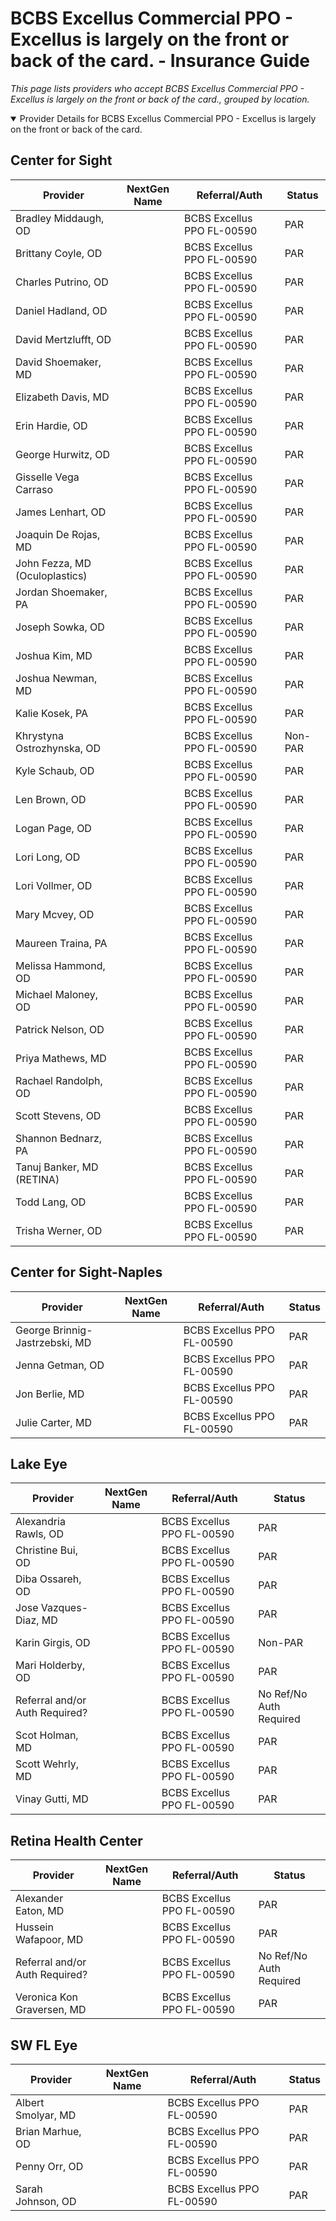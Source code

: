 # BCBS Excellus Commercial PPO - Excellus is largely on the front or back of the card. - Insurance Guide

*This page lists providers who accept BCBS Excellus Commercial PPO - Excellus is largely on the front or back of the card., grouped by location.*

<details open><summary>Provider Details for BCBS Excellus Commercial PPO - Excellus is largely on the front or back of the card.</summary>

## Center for Sight

| Provider | NextGen Name | Referral/Auth | Status |
|----------|-------------|--------------|--------|
| Bradley Middaugh, OD |  | BCBS Excellus PPO FL-00590 | PAR |
| Brittany Coyle, OD |  | BCBS Excellus PPO FL-00590 | PAR |
| Charles Putrino, OD |  | BCBS Excellus PPO FL-00590 | PAR |
| Daniel Hadland, OD |  | BCBS Excellus PPO FL-00590 | PAR |
| David Mertzlufft, OD |  | BCBS Excellus PPO FL-00590 | PAR |
| David Shoemaker, MD |  | BCBS Excellus PPO FL-00590 | PAR |
| Elizabeth Davis, MD |  | BCBS Excellus PPO FL-00590 | PAR |
| Erin Hardie, OD |  | BCBS Excellus PPO FL-00590 | PAR |
| George Hurwitz, OD |  | BCBS Excellus PPO FL-00590 | PAR |
| Gisselle Vega Carraso |  | BCBS Excellus PPO FL-00590 | PAR |
| James Lenhart, OD |  | BCBS Excellus PPO FL-00590 | PAR |
| Joaquin De Rojas, MD |  | BCBS Excellus PPO FL-00590 | PAR |
| John Fezza, MD (Oculoplastics) |  | BCBS Excellus PPO FL-00590 | PAR |
| Jordan Shoemaker, PA |  | BCBS Excellus PPO FL-00590 | PAR |
| Joseph Sowka, OD |  | BCBS Excellus PPO FL-00590 | PAR |
| Joshua Kim, MD |  | BCBS Excellus PPO FL-00590 | PAR |
| Joshua Newman, MD |  | BCBS Excellus PPO FL-00590 | PAR |
| Kalie Kosek, PA |  | BCBS Excellus PPO FL-00590 | PAR |
| Khrystyna Ostrozhynska, OD |  | BCBS Excellus PPO FL-00590 | Non-PAR |
| Kyle Schaub, OD |  | BCBS Excellus PPO FL-00590 | PAR |
| Len Brown, OD |  | BCBS Excellus PPO FL-00590 | PAR |
| Logan Page, OD |  | BCBS Excellus PPO FL-00590 | PAR |
| Lori Long, OD |  | BCBS Excellus PPO FL-00590 | PAR |
| Lori Vollmer, OD |  | BCBS Excellus PPO FL-00590 | PAR |
| Mary Mcvey, OD |  | BCBS Excellus PPO FL-00590 | PAR |
| Maureen Traina, PA |  | BCBS Excellus PPO FL-00590 | PAR |
| Melissa Hammond, OD |  | BCBS Excellus PPO FL-00590 | PAR |
| Michael Maloney, OD |  | BCBS Excellus PPO FL-00590 | PAR |
| Patrick Nelson, OD |  | BCBS Excellus PPO FL-00590 | PAR |
| Priya Mathews, MD |  | BCBS Excellus PPO FL-00590 | PAR |
| Rachael Randolph, OD |  | BCBS Excellus PPO FL-00590 | PAR |
| Scott Stevens, OD |  | BCBS Excellus PPO FL-00590 | PAR |
| Shannon Bednarz, PA |  | BCBS Excellus PPO FL-00590 | PAR |
| Tanuj Banker, MD (RETINA) |  | BCBS Excellus PPO FL-00590 | PAR |
| Todd Lang, OD |  | BCBS Excellus PPO FL-00590 | PAR |
| Trisha Werner, OD |  | BCBS Excellus PPO FL-00590 | PAR |

## Center for Sight-Naples

| Provider | NextGen Name | Referral/Auth | Status |
|----------|-------------|--------------|--------|
| George Brinnig-Jastrzebski, MD |  | BCBS Excellus PPO FL-00590 | PAR |
| Jenna Getman, OD |  | BCBS Excellus PPO FL-00590 | PAR |
| Jon Berlie, MD |  | BCBS Excellus PPO FL-00590 | PAR |
| Julie Carter, MD |  | BCBS Excellus PPO FL-00590 | PAR |

## Lake Eye 

| Provider | NextGen Name | Referral/Auth | Status |
|----------|-------------|--------------|--------|
| Alexandria Rawls, OD |  | BCBS Excellus PPO FL-00590 | PAR |
| Christine Bui, OD |  | BCBS Excellus PPO FL-00590 | PAR |
| Diba Ossareh, OD |  | BCBS Excellus PPO FL-00590 | PAR |
| Jose Vazques-Diaz, MD |  | BCBS Excellus PPO FL-00590 | PAR |
| Karin Girgis, OD |  | BCBS Excellus PPO FL-00590 | Non-PAR |
| Mari Holderby, OD |  | BCBS Excellus PPO FL-00590 | PAR |
| Referral and/or Auth Required? |  | BCBS Excellus PPO FL-00590 | No Ref/No Auth Required |
| Scot Holman, MD |  | BCBS Excellus PPO FL-00590 | PAR |
| Scott Wehrly, MD |  | BCBS Excellus PPO FL-00590 | PAR |
| Vinay Gutti, MD |  | BCBS Excellus PPO FL-00590 | PAR |

## Retina Health Center

| Provider | NextGen Name | Referral/Auth | Status |
|----------|-------------|--------------|--------|
| Alexander Eaton, MD |  | BCBS Excellus PPO FL-00590 | PAR |
| Hussein Wafapoor, MD |  | BCBS Excellus PPO FL-00590 | PAR |
| Referral and/or Auth Required? |  | BCBS Excellus PPO FL-00590 | No Ref/No Auth Required |
| Veronica Kon Graversen, MD |  | BCBS Excellus PPO FL-00590 | PAR |

## SW FL Eye

| Provider | NextGen Name | Referral/Auth | Status |
|----------|-------------|--------------|--------|
| Albert Smolyar, MD |  | BCBS Excellus PPO FL-00590 | PAR |
| Brian Marhue, OD |  | BCBS Excellus PPO FL-00590 | PAR |
| Penny Orr, OD |  | BCBS Excellus PPO FL-00590 | PAR |
| Sarah Johnson, OD |  | BCBS Excellus PPO FL-00590 | PAR |

</details>

